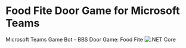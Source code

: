 # Food Fite Door Game for Microsoft Teams

Microsoft Teams Game Bot - BBS Door Game: Food Fite
![.NET Core](https://github.com/cse-southeast-devcrew/microsoft-teams-bot-food-fite/workflows/.NET%20Core/badge.svg)
